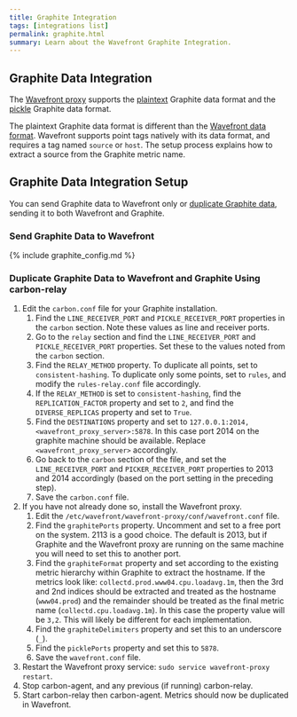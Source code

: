 ```yaml
---
title: Graphite Integration
tags: [integrations list]
permalink: graphite.html
summary: Learn about the Wavefront Graphite Integration.
---
```

## Graphite Data Integration

The [Wavefront proxy](https://docs.wavefront.com/proxies.html) supports the [plaintext](http://graphite.readthedocs.io/en/latest/feeding-carbon.html#the-plaintext-protocol) Graphite data format and the [pickle](http://graphite.readthedocs.io/en/latest/feeding-carbon.html#the-pickle-protocol) Graphite data format.

The plaintext Graphite data format is different than the [Wavefront data format](https://docs.wavefront.com/wavefront_data_format.html).  Wavefront supports point tags natively with its data format, and requires a tag named `source` or `host`.  The setup process explains how to extract a source from the Graphite metric name.
## Graphite Data Integration Setup

You can send Graphite data to Wavefront only or <a href="#duplicate-graphite-data-to-wavefront-and-graphite-using-carbon-relay">duplicate Graphite data</a>, sending it to both Wavefront and Graphite.



### Send Graphite Data to Wavefront

{% include graphite_config.md %}

<a name="duplicating"></a>

### Duplicate Graphite Data to Wavefront and Graphite Using carbon-relay

1. Edit the `carbon.conf` file for your Graphite installation.
    1. Find the `LINE_RECEIVER_PORT` and `PICKLE_RECEIVER_PORT` properties in the `carbon` section.  Note these values as line and receiver ports.
    1. Go to the `relay` section and find the `LINE_RECEIVER_PORT` and `PICKLE_RECEIVER_PORT` properties.  Set these to the values noted from the `carbon` section.
    1. Find the `RELAY_METHOD` property.  To duplicate all points, set to `consistent-hashing`.  To duplicate only some points, set to `rules`, and modify the `rules-relay.conf` file accordingly.
    1. If the `RELAY_METHOD` is set to `consistent-hashing`, find the `REPLICATION_FACTOR` property and set to `2`, and find the `DIVERSE_REPLICAS` property and set to `True`.
    1. Find the `DESTINATIONS` property and set to `127.0.0.1:2014, <wavefront_proxy_server>:5878`.  In this case port 2014 on the graphite machine should be available.  Replace `<wavefront_proxy_server>` accordingly.
    1. Go back to the `carbon` section of the file, and set the `LINE_RECEIVER_PORT` and `PICKER_RECEIVER_PORT` properties to 2013 and 2014 accordingly (based on the port setting in the preceding step).
    1. Save the `carbon.conf` file.
1. If you have not already done so, install the Wavefront proxy.
    1. Edit the `/etc/wavefront/wavefront-proxy/conf/wavefront.conf` file.
    1. Find the `graphitePorts` property. Uncomment and set to a free port on the system. 2113 is a good choice. The default is 2013, but if Graphite and the Wavefront proxy are running on the same machine you will need to set this to another port.
    1. Find the `graphiteFormat` property and set according to the existing metric hierarchy within Graphite to extract the hostname.  If the metrics look like: `collectd.prod.www04.cpu.loadavg.1m`, then the 3rd and 2nd indices should be extracted and treated as the hostname (`www04.prod`) and the remainder should be treated as the final metric name (`collectd.cpu.loadavg.1m`).  In this case the property value will be `3,2`.  This will likely be different for each implementation.
    1. Find the `graphiteDelimiters` property and set this to an underscore (`_`).
    1. Find the `picklePorts` property and set this to `5878`.
    1. Save the `wavefront.conf` file.
1. Restart the Wavefront proxy service: `sudo service wavefront-proxy restart`.
1. Stop carbon-agent, and any previous (if running) carbon-relay.
1. Start carbon-relay then carbon-agent. Metrics should now be duplicated in Wavefront.




